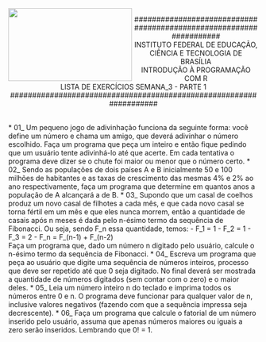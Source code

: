 <img align="left" img src="https://cloud.githubusercontent.com/assets/10408245/13290324/022a1f82-daf2-11e5-8179-00d828bf27a0.jpg" width="249px" height="147px" />

<p align="center">
###################################################################<br>
INSTITUTO FEDERAL DE EDUCAÇÃO, CIÊNCIA E TECNOLOGIA DE BRASÍLIA<br>
INTRODUÇÃO À PROGRAMAÇÃO COM R<br>
LISTA DE EXERCÍCIOS SEMANA_3 - PARTE 1<br>
###################################################################
</p>

<br>
* 01_ Um pequeno jogo de adivinhação funciona da seguinte forma: você define um número e chama um amigo, que deverá adivinhar o número escolhido. Faça um programa que peça um inteiro e então fique pedindo que um usuário tente adivinhá-lo até que acerte. Em cada tentativa o programa deve dizer se o chute foi maior ou menor que o número certo.
* 02_ Sendo as populações de dois países A e B inicialmente 50 e 100 milhões de habitantes e as taxas de crescimento das mesmas 4% e 2% ao ano respectivamente, faça um programa que determine em quantos anos a população de A alcançará a de B.
* 03_ Supondo que um casal de coelhos produz um novo casal de filhotes a cada mês, e que cada novo casal se torna fértil em um mês e que eles nunca morrem, então a quantidade de casais após n meses é dada pelo n-ésimo termo da sequência de Fibonacci. Ou seja, sendo F_n essa quantidade, temos:
  - F_1 = 1
  - F_2 = 1
  - F_3 = 2
  - F_n = F_(n-1) + F_(n-2)
<br>Faça um programa que, dado um número n digitado pelo usuário, calcule o n-ésimo termo da sequência de Fibonacci.
* 04_ Escreva um programa que peça ao usuário que digite uma sequência de números inteiros, processo que deve ser repetido até que 0 seja digitado. No final deverá ser mostrada a quantidade de números digitados (sem contar com o zero) e o maior deles.
* 05_ Leia um número inteiro n do teclado e imprima todos os números entre 0 e n. O programa deve funcionar para qualquer valor de n, inclusive valores negativos (fazendo com que a sequência impressa seja decrescente).
* 06_ Faça um programa que calcule o fatorial de um número inserido pelo usuário, assuma que apenas números maiores ou iguais a zero serão inseridos. Lembrando que 0! = 1.
